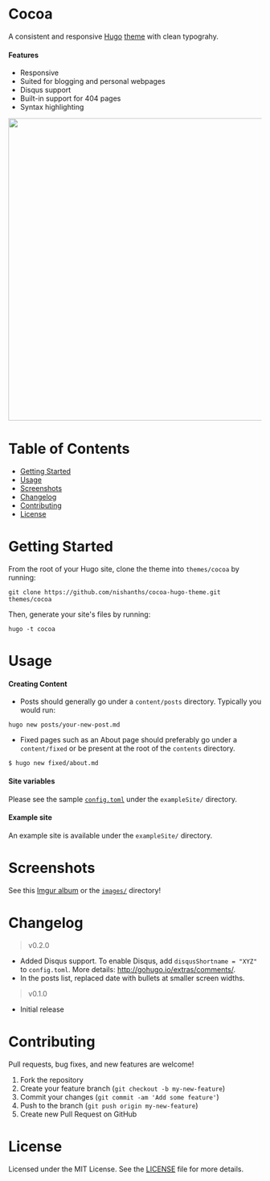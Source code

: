 # Cocoa

A consistent and responsive [Hugo](http://gohugo.io) [theme](https://github.com/spf13/hugoThemes/) with clean typograhy.

#### Features

* Responsive
* Suited for blogging and personal webpages
* Disqus support
* Built-in support for 404 pages
* Syntax highlighting

<img src="http://i.imgur.com/jdstF9j.png" width="600">

# Table of Contents

* [Getting Started](#getting-started)
* [Usage](#usage)
* [Screenshots](#screenshots)
* [Changelog](#changelog)
* [Contributing](#contributing)
* [License](#license)

# Getting Started 

From the root of your Hugo site, clone the theme into `themes/cocoa` by running:

````
git clone https://github.com/nishanths/cocoa-hugo-theme.git themes/cocoa
````

Then, generate your site's files by running:

````
hugo -t cocoa
````

# Usage

#### Creating Content

* Posts should generally go under a `content/posts` directory. Typically you would run:

````
hugo new posts/your-new-post.md
````

* Fixed pages such as an About page should preferably go under a `content/fixed` or be present at the root of the `contents` directory.

````
$ hugo new fixed/about.md
````

#### Site variables

Please see the sample [`config.toml`](https://github.com/nishanths/cocoa-hugo-theme/blob/master/exampleSite/config.toml) under the `exampleSite/` directory. 

#### Example site

An example site is available under the `exampleSite/` directory. 

# Screenshots

See this [Imgur album](http://imgur.com/a/skabh) or the [`images/`](https://github.com/nishanths/cocoa-hugo-theme/tree/master/images) directory!

# Changelog

> v0.2.0

* Added Disqus support. To enable Disqus, add `disqusShortname = "XYZ"` to `config.toml`. More details: <http://gohugo.io/extras/comments/>.
* In the posts list, replaced date with bullets at smaller screen widths.

> v0.1.0

* Initial release

# Contributing

Pull requests, bug fixes, and new features are welcome!

1. Fork the repository
2. Create your feature branch (`git checkout -b my-new-feature`)
3. Commit your changes (`git commit -am 'Add some feature'`)
4. Push to the branch (`git push origin my-new-feature`)
5. Create new Pull Request on GitHub

# License

Licensed under the MIT License. See the [LICENSE](https://github.com/nishanths/cocoa-hugo-theme/blob/master/LICENSE.md) file for more details.

